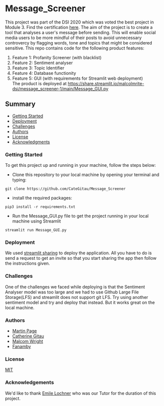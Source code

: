 # Message_Screener

This project was part of the DSI 2020 which was voted the best project in Module 3. Find the certification [here](https://drive.google.com/file/d/13HCegnHzkxRR_nCBpMfZeNRZ0g-b7gQZ/view?usp=sharing). The aim of the project is to create a tool that analyses a user's message before sending. This will enable social media users to be more mindful of their posts to avoid unnecessary controvercy by flagging words, tone and topics that might be considered sensitive. This repo contains code for the following product features:        
1. Feature 1: Profanity Screener (with blacklist)   
2. Feature 2: Sentiment analyser   
3. Feature 3: Topic Identifier    
4. Feature 4: Database functionity    
5. Feature 5: GUI (with requirements for Streamlit web deployment)   
The product is deployed at https://share.streamlit.io/malcolmrite-dsi/message_screener-1/main/Message_GUI.py 

## Summary

 - [Getting Started](#getting-started)
 - [Deployment](#deployment)
 - [Challenges](#Challenges)
 - [Authors](#authors)
 - [License](#license)
 - [Acknowledgments](#acknowledgments)


 ### Getting Started
 To get this project up and running in your machine, follow the steps below:

 - Clone this repository to your local machine by opening your terminal and typing:
 ```
 git clone https://github.com/CateGitau/Message_Screener
 ```

 - install the required packages:
 ```
 pip3 install -r requirements.txt
 ```

 - Run the Message_GUI.py file to get the project running in your local machine using Streamlit
 ```
 streamlit run Message_GUI.py
 ```

 ### Deployment
 We used [streamlit sharing](https://www.streamlit.io/sharing) to deploy the application. All you have to do is send a request to get an invite so that you start sharing the app then follow the instructions given.

 ### Challenges
 One of the challenges we faced while deploying is that the Sentiment Analyser model was too large and we had to use Github Large File Storage(LFS) and streamlit does not support git LFS. Try using another sentiment model and try and deploy that instead. But it works great on the local machine.

 ### Authors
 - [Martin Page](https://github.com/malcolmrite-dsi)
 - [Catherine Gitau](https://github.com/CateGitau)
 - [Malcom Wright](https://github.com/malcolmrite-dsi)
 - [Fanamby](https://github.com/FanambyH)

 ### License

 [MIT](https://mit-license.org/)

 ### Acknowledgements

 We'd like to thank [Emile Lochner](https://www.linkedin.com/in/emile-lochner-94013914b/?originalSubdomain=za) who was our Tutor for the duration of this project.


